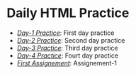 # Daily HTML Practice 

- *[Day-1 Practice](../../tree/Day-1)*: First day practice
- *[Day-2 Practice](../../tree/Day-2)*: Second day practice 
- *[Day-3 Practice](../../tree/Day-3)*: Third day practice 
- *[Day-4 Practice](../../tree/Day-4)*: Fourt day practice 
- *[First Assignement](../../tree/Assignement-1)*: Assignement-1
